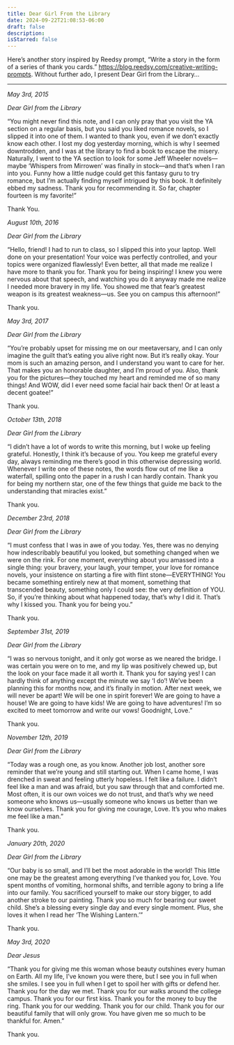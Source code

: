 ```yaml
---
title: Dear Girl From the Library
date: 2024-09-22T21:08:53-06:00
draft: false
description:
isStarred: false
---
```


Here’s another story inspired by Reedsy prompt, “Write a story in the form of a series of thank you cards.” https://blog.reedsy.com/creative-writing-prompts. Without further ado, I present Dear Girl from the Library…

---

*May 3rd, 2015*

*Dear Girl from the Library*

“You might never find this note, and I can only pray that you visit the YA section on a regular basis, but you said you liked romance novels, so I slipped it into one of them. I wanted to thank you, even if we don’t exactly know each other. I lost my dog yesterday morning, which is why I seemed downtrodden, and I was at the library to find a book to escape the misery. Naturally, I went to the YA section to look for some Jeff Wheeler novels—maybe ‘Whispers from Mirrowen’ was finally in stock—and that’s when I ran into you. Funny how a little nudge could get this fantasy guru to try romance, but I’m actually finding myself intrigued by this book. It definitely ebbed my sadness. Thank you for recommending it. So far, chapter fourteen is my favorite!”

Thank You.

*August 10th, 2016*

*Dear Girl from the Library*

“Hello, friend! I had to run to class, so I slipped this into your laptop. Well done on your presentation! Your voice was perfectly controlled, and your topics were organized flawlessly! Even better, all that made me realize I have more to thank you for. Thank you for being inspiring! I knew you were nervous about that speech, and watching you do it anyway made me realize I needed more bravery in my life. You showed me that fear’s greatest weapon is its greatest weakness—us. See you on campus this afternoon!”

Thank you.

*May 3rd, 2017*

*Dear Girl from the Library*

“You’re probably upset for missing me on our meetaversary, and I can only imagine the guilt that’s eating you alive right now. But it’s really okay. Your mom is such an amazing person, and I understand you want to care for her. That makes you an honorable daughter, and I’m proud of you. Also, thank you for the pictures—they touched my heart and reminded me of so many things! And WOW, did I ever need some facial hair back then! Or at least a decent goatee!”

Thank you.

*October 13th, 2018*

*Dear Girl from the Library*

“I didn’t have a lot of words to write this morning, but I woke up feeling grateful. Honestly, I think it’s because of you. You keep me grateful every day, always reminding me there’s good in this otherwise depressing world. Whenever I write one of these notes, the words flow out of me like a waterfall, spilling onto the paper in a rush I can hardly contain. Thank you for being my northern star, one of the few things that guide me back to the understanding that miracles exist.”

Thank you.

*December 23rd, 2018*

*Dear Girl from the Library*

“I must confess that I was in awe of you today. Yes, there was no denying how indescribably beautiful you looked, but something changed when we were on the rink. For one moment, everything about you amassed into a single thing: your bravery, your laugh, your temper, your love for romance novels, your insistence on starting a fire with flint stone—EVERYTHING! You became something entirely new at that moment, something that transcended beauty, something only I could see: the very definition of YOU. So, if you’re thinking about what happened today, that’s why I did it. That’s why I kissed you. Thank you for being you.”

Thank you.

*September 31st, 2019*

*Dear Girl from the Library*

“I was so nervous tonight, and it only got worse as we neared the bridge. I was certain you were on to me, and my lip was positively chewed up, but the look on your face made it all worth it. Thank you for saying yes! I can hardly think of anything except the minute we say ‘I do’! We’ve been planning this for months now, and it’s finally in motion. After next week, we will never be apart! We will be one in spirit forever! We are going to have a house! We are going to have kids! We are going to have adventures! I’m so excited to meet tomorrow and write our vows! Goodnight, Love.”

Thank you.

*November 12th, 2019*

*Dear Girl from the Library*

“Today was a rough one, as you know. Another job lost, another sore reminder that we’re young and still starting out. When I came home, I was drenched in sweat and feeling utterly hopeless. I felt like a failure. I didn’t feel like a man and was afraid, but you saw through that and comforted me. Most often, it is our own voices we do not trust, and that’s why we need someone who knows us—usually someone who knows us better than we know ourselves. Thank you for giving me courage, Love. It’s you who makes me feel like a man.”

Thank you.

*January 20th, 2020*

*Dear Girl from the Library*

“Our baby is so small, and I’ll bet the most adorable in the world! This little one may be the greatest among everything I’ve thanked you for, Love. You spent months of vomiting, hormonal shifts, and terrible agony to bring a life into our family. You sacrificed yourself to make our story bigger, to add another stroke to our painting. Thank you so much for bearing our sweet child. She’s a blessing every single day and every single moment. Plus, she loves it when I read her ‘The Wishing Lantern.’”

Thank you.

*May 3rd, 2020*

*Dear Jesus*

“Thank you for giving me this woman whose beauty outshines every human on Earth. All my life, I’ve known you were there, but I see you in full when she smiles. I see you in full when I get to spoil her with gifts or defend her. Thank you for the day we met. Thank you for our walks around the college campus. Thank you for our first kiss. Thank you for the money to buy the ring. Thank you for our wedding. Thank you for our child. Thank you for our beautiful family that will only grow. You have given me so much to be thankful for. Amen.”

Thank you.
